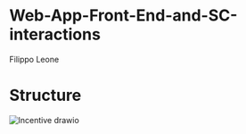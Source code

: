 # Web-App-Front-End-and-SC-interactions
Filippo Leone

# Structure

![Incentive drawio](https://user-images.githubusercontent.com/114100099/206048015-348963c5-071d-4c69-8a27-9c5093381f84.png)
